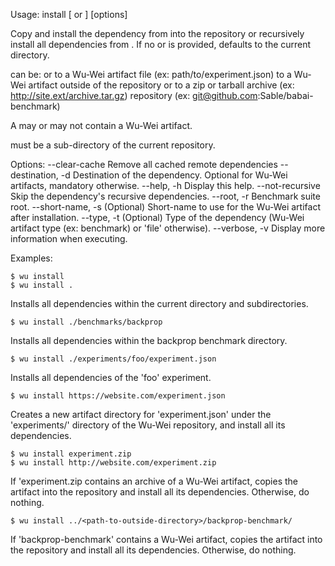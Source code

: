 Usage: install [<dependency-source> or <sub-directory>] [options]

Copy and install the dependency from <dependency-source> into the repository or recursively install all dependencies from <sub-directory>. If no <dependency-source> or <sub-directory> is provided, 
<sub-directory> defaults to the current directory.

<dependency-source> can be:
    <file> or <url> to a Wu-Wei artifact file (ex: path/to/experiment.json)
    <directory> to a Wu-Wei artifact outside of the repository
    <file> or <url> to a zip or tarball archive (ex: http://site.ext/archive.tar.gz)
    <git> repository (ex: git@github.com:Sable/babai-benchmark)

A <dependency-source> may or may not contain a Wu-Wei artifact.

<sub-directory> must be a sub-directory of the current repository.

Options:
	--clear-cache        Remove all cached remote dependencies
    --destination, -d    Destination of the dependency. Optional for Wu-Wei artifacts,
                         mandatory otherwise.
    --help, -h           Display this help.
    --not-recursive      Skip the dependency's recursive dependencies.
    --root, -r           Benchmark suite root.
    --short-name, -s     (Optional) Short-name to use for the Wu-Wei artifact 
                         <dependency-source> after installation.
    --type, -t           (Optional) Type of the dependency (Wu-Wei artifact type 
                         (ex:  benchmark) or 'file' otherwise).
    --verbose, -v        Display more information when executing.

Examples:


    $ wu install 
    $ wu install .

Installs all dependencies within the current directory and subdirectories.


    $ wu install ./benchmarks/backprop 

Installs all dependencies within the backprop benchmark directory.


    $ wu install ./experiments/foo/experiment.json

Installs all dependencies of the 'foo' experiment.


    $ wu install https://website.com/experiment.json

Creates a new artifact directory for 'experiment.json' under the 
'experiments/<short-name>' directory of the Wu-Wei repository, and install all its dependencies.


    $ wu install experiment.zip
    $ wu install http://website.com/experiment.zip

If 'experiment.zip contains an archive of a Wu-Wei artifact, copies the artifact into the repository
and install all its dependencies. Otherwise, do nothing.


    $ wu install ../<path-to-outside-directory>/backprop-benchmark/

If 'backprop-benchmark' contains a Wu-Wei artifact, copies the artifact into the repository
and install all its dependencies. Otherwise, do nothing.